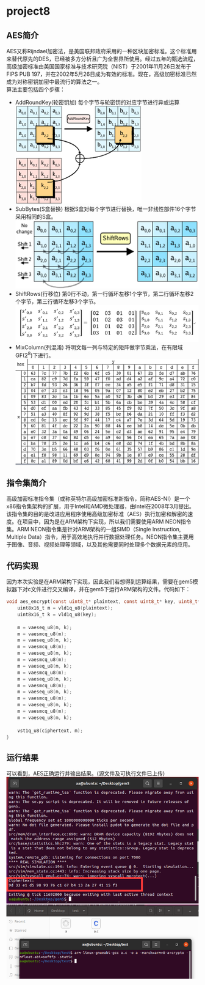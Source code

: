 # project8
## AES简介
AES又称Rijndael加密法，是美国联邦政府采用的一种区块加密标准。这个标准用来替代原先的DES，已经被多方分析且广为全世界所使用。经过五年的甄选流程，高级加密标准由美国国家标准与技术研究院（NIST）于2001年11月26日发布于FIPS PUB 197，并在2002年5月26日成为有效的标准。现在，高级加密标准已然成为对称密钥加密中最流行的算法之一。  
算法主要包括四个步骤：
- AddRoundKey(轮密钥加)
  每个字节与轮密钥的对应字节进行异或运算  
![image](3.png)
- SubBytes(S盒替换)
  根据S盒对每个字节进行替换，唯一非线性部件16个字节采用相同的S盒。  
![image](4.png)
- ShiftRows(行移位)
  第0行不动，第一行循环左移1个字节，第二行循环左移2个字节，第三行循环左移3个字节。  
![image](5.png)
- MixColumn(列混淆)
  将明文每一列与特定的矩阵做字节乘法，在有限域GF($`2^8`$)下进行。  
![image](6.png)

## 指令集简介
高级加密标准指令集（或称英特尔高级加密标准新指令，简称AES-NI）是一个x86指令集架构的扩展，用于Intel和AMD微处理器，由Intel在2008年3月提出。该指令集的目的是改进应用程序使用高级加密标准（AES）执行加密和解密的速度。在项目中，因为是在ARM架构下实现，所以我们需要使用ARM NEON指令集。ARM NEON指令集是针对ARM架构的一组SIMD（Single Instruction, Multiple Data）指令，用于高效地执行并行数据处理任务。NEON指令集主要用于图像、音频、视频处理等领域，以及其他需要同时处理多个数据元素的应用。

## 代码实现
因为本次实验是在ARM架构下实现，因此我们若想得到运算结果，需要在gem5模拟器下对c文件进行交叉编译，并在gem5下运行ARM架构的文件。代码如下：  
```c
void aes_encrypt(const uint8_t* plaintext, const uint8_t* key, uint8_t* ciphertext) {
    uint8x16_t m = vld1q_u8(plaintext);
    uint8x16_t k = vld1q_u8(key);

    m = vaeseq_u8(m, k);
    m = vaesmcq_u8(m);
    m = vaeseq_u8(m, k);
    m = vaesmcq_u8(m);
    m = vaeseq_u8(m, k);
    m = vaesmcq_u8(m);
    m = vaeseq_u8(m, k);
    m = vaesmcq_u8(m);
    m = vaeseq_u8(m, k);
    m = vaesmcq_u8(m);
    m = vaeseq_u8(m, k);
    m = vaesmcq_u8(m);
    m = vaeseq_u8(m, k);
    m = vaesmcq_u8(m);
    m = vaeseq_u8(m, k);

    vst1q_u8(ciphertext, m);
}
```

## 运行结果
可以看到，AES正确运行并输出结果。(源文件及可执行文件已上传)
![image](1.png)  
![image](2.png)
